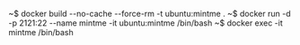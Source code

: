 ~$ docker build --no-cache --force-rm -t ubuntu:mintme .
~$ docker run -d -p 2121:22 --name mintme -it ubuntu:mintme /bin/bash
~$ docker exec -it mintme /bin/bash
